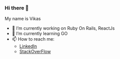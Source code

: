 ### Hi there 👋

My name is Vikas

- 🔭 I’m currently working on Ruby On Rails, ReactJs
- 🌱 I’m currently learning GO
- 📫 How to reach me: 
     - [LinkedIn](https://www.linkedin.com/in/vikas95prasad)
     - [StackOverFlow](https://stackoverflow.com/users/9015957/vikas95prasad)
 

